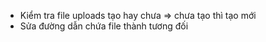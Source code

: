 - Kiểm tra file uploads tạo hay chưa => chưa tạo thì tạo mới
- Sửa đường dẫn chứa file thành tương đối 